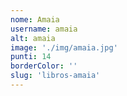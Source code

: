 ```yaml
---
nome: Amaia
username: amaia
alt: amaia
image: './img/amaia.jpg'
punti: 14
borderColor: ''
slug: 'libros-amaia'
---
```

